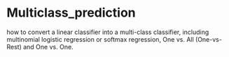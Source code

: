 # Multiclass_prediction
how to convert a linear classifier into a multi-class classifier, including multinomial logistic regression or softmax regression, One vs. All (One-vs-Rest) and One vs. One.
